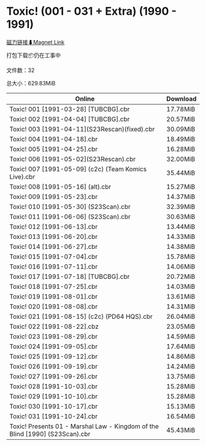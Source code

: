 # Toxic! (001 - 031 + Extra) (1990 - 1991)

[磁力链接⬇Magnet Link](magnet:?xt=urn:btih:86fdf22ea64b16f206cdb91d9c0fb3c01b06f364&dn=Toxic%21%20%28001%20-%20031%20%2B%20Extra%29%20%281990%20-%201991%29)

打包下载📦仍在工事中

文件数：32

总大小：629.83MiB

Online | Download
--- | ---
Toxic! 001 \[1991-03-28\] \[TUBCBG\].cbr | 17.78MiB
Toxic! 002 \[1991-04-04\] \[TUBCBG\].cbr | 20.57MiB
Toxic! 003 \[1991-04-11\](S23Rescan)(fixed).cbr | 30.09MiB
Toxic! 004 \[1991-04-18\].cbr | 18.49MiB
Toxic! 005 \[1991-04-25\].cbr | 16.28MiB
Toxic! 006 \[1991-05-02\](S23Rescan).cbr | 32.00MiB
Toxic! 007 \[1991-05-09\] (c2c) (Team Komics Live).cbr | 35.44MiB
Toxic! 008 \[1991-05-16\] (alt).cbr | 15.27MiB
Toxic! 009 \[1991-05-23\].cbr | 14.37MiB
Toxic! 010 \[1991-05-30\] (S23Scan).cbr | 32.39MiB
Toxic! 011 \[1991-06-06\] (S23Scan).cbr | 30.63MiB
Toxic! 012 \[1991-06-13\].cbr | 13.44MiB
Toxic! 013 \[1991-06-20\].cbr | 14.33MiB
Toxic! 014 \[1991-06-27\].cbr | 14.38MiB
Toxic! 015 \[1991-07-04\].cbr | 15.78MiB
Toxic! 016 \[1991-07-11\].cbr | 14.06MiB
Toxic! 017 \[1991-07-18\] \[TUBCBG\].cbr | 20.72MiB
Toxic! 018 \[1991-07-25\].cbr | 14.03MiB
Toxic! 019 \[1991-08-01\].cbr | 13.61MiB
Toxic! 020 \[1991-08-08\].cbr | 14.31MiB
Toxic! 021 \[1991-08-15\] (c2c) (PD64 HQS).cbr | 26.04MiB
Toxic! 022 \[1991-08-22\].cbz | 23.05MiB
Toxic! 023 \[1991-08-29\].cbr | 14.59MiB
Toxic! 024 \[1991-09-05\].cbr | 17.64MiB
Toxic! 025 \[1991-09-12\].cbr | 14.86MiB
Toxic! 026 \[1991-09-19\].cbr | 14.24MiB
Toxic! 027 \[1991-09-26\].cbr | 13.75MiB
Toxic! 028 \[1991-10-03\].cbr | 15.28MiB
Toxic! 029 \[1991-10-10\].cbr | 15.28MiB
Toxic! 030 \[1991-10-17\].cbr | 15.13MiB
Toxic! 031 \[1991-10-24\].cbr | 16.54MiB
Toxic! Presents 01 - Marshal Law - Kingdom of the Blind \[1990\] (S23Scan).cbr | 45.43MiB